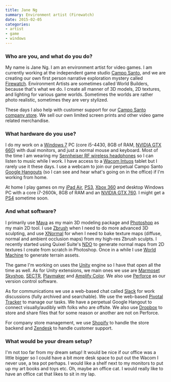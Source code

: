 ```yaml
---
title: Jane Ng
summary: Environment artist (Firewatch)
date: 2015-02-05
categories:
- artist
- game
- windows
---
```


### Who are you, and what do you do?

My name is Jane Ng. I am an environment artist for video games. I am currently working at the independent game studio [Campo Santo](http://www.camposanto.com/ "A video game studio."), and we are creating our own first person narrative exploration mystery called [Firewatch][]. Environment Artists are sometimes called World Builders, because that's what we do. I create all manner of 3D models, 2D textures, and lighting for various game worlds. Sometimes the worlds are rather photo realistic, sometimes they are very stylized.  

These days I also help with customer support for our [Campo Santo company store](http://store.camposanto.com/ "The Campo Santo online store."). We sell our own limited screen prints and other video game related merchandise.

### What hardware do you use?

I do my work on a [Windows 7][windows-7] PC (core i5-4430, 8GB of RAM, [NVIDIA GTX 660][geforce-gtx-660]) with dual monitors, and just a normal mouse and keyboard. Most of the time I am wearing my [Sennheiser RF wireless headphones][rs-120] so I can listen to music while I work. I have access to a [Wacom Intuos][intuos] tablet but I rarely use it these days. I use a webcam to join our perpetual Campo Santo [Google Hangouts][google-hangouts] (so I can see and hear what's going on in the office) if I'm working from home.

At home I play games on my [iPad Air][ipad-air], [PS3][], [Xbox 360][xbox-360] and desktop Windows PC with a core i7-2600k, 8GB of RAM and an [NVIDIA GTX 760][geforce-gtx-760]. I might get a [PS4][] sometime soon.

### And what software?

I primarily use [Maya][] as my main 3D modeling package and [Photoshop][] as my main 2D tool.  I use [Zbrush][] when I need to do more advanced 3D sculpting, and use [XNormal][] for when I need to bake texture maps (diffuse, normal and ambient occlusion maps) from my high-res Zbrush sculpts. I recently started using Quixel Suite's [NDO][] to generate normal maps from 2D textures I create from scratch in Photoshop. Once in a while I use [World Machine][world-machine] to generate terrain assets.

The game I'm working on uses the [Unity][] engine so I have that open all the time as well. As for Unity extensions, we main ones we use are [Marmoset Skyshop][skyshop], [SECTR][complete], [Playmaker][] and [Amplify Color][amplify-color]. We also use [Perforce][] as our version control software. 

As for communications we use a web-based chat called [Slack][] for work discussions (fully archived and searchable). We use the web-based [Pivotal Tracker][pivotal-tracker] to manage our tasks. We have a perpetual Google Hangout to connect visually/audibly with folks who are offsite. We also use [Dropbox][] to store and share files that for some reason or another are not on Perforce.

For company store management, we use [Shopify][] to handle the store backend and [Zendesk][] to handle customer support.

### What would be your dream setup?

I'm not too far from my dream setup! It would be nice if our office was a little bigger so I could have a bit more desk space to put out the Wacom I never use, a tea pot perhaps. I would like a shelf next to my monitors to put up my art books and toys etc. Oh, maybe an office cat. I would really like to have an office cat that likes to sit in my lap.

[amplify-color]: http://amplify.pt/unity/amplify-color/ "A color grading extension for Unity."
[complete]: https://www.sectr.co/complete.html "A collection of tools for Unity."
[dropbox]: https://www.dropbox.com/ "Online syncing and storage."
[firewatch]: http://www.firewatchgame.com/ "A fire lookout adventure game."
[geforce-gtx-660]: https://www.geforce.com/hardware/desktop-gpus/geforce-gtx-660 "A graphics card."
[geforce-gtx-760]: https://www.geforce.com/hardware/desktop-gpus/geforce-gtx-760 "A graphics card."
[google-hangouts]: https://hangouts.google.com/ "A voice, video and text chat service."
[intuos]: https://www.wacom.com/en-us/products/pen-tablets/intuos "A pen tablet."
[ipad-air]: https://en.wikipedia.org/wiki/IPad_Air "A tablet device."
[maya]: https://www.autodesk.com/products/maya/overview "3D animation software."
[ndo]: http://quixel.se/tutorial/ndo-painter-advanced-detailing/ "A normal mapping tool for Photoshop."
[perforce]: https://www.perforce.com/ "A software configuration and deploy suite."
[photoshop]: https://www.adobe.com/products/photoshop.html "A bitmap image editor."
[pivotal-tracker]: https://www.pivotaltracker.com/ "A project management service."
[playmaker]: http://www.hutonggames.com/ "A visual scripting tool for Unity."
[ps3]: http://us.playstation.com/PS3/ "A shiny gaming console from Sony."
[ps4]: http://us.playstation.com/ps4/index.htm "A shiny gaming console from Sony."
[rs-120]: https://en-us.sennheiser.com/audio-headphones-stereo-wireless-120-ii "Wireless headphones."
[shopify]: https://www.shopify.com/ "A service for selling goods online."
[skyshop]: https://www.marmoset.co/skyshop "A lighting extension for Unity."
[slack]: https://slack.com/ "A collaboration service."
[unity]: https://unity3d.com/unity/ "A cross-platform game development tool."
[windows-7]: https://en.wikipedia.org/wiki/Windows_7 "An operating system."
[world-machine]: http://www.world-machine.com/ "3D terrain generation software."
[xbox-360]: http://www.xbox.com:80/en-US/Xbox360 "A gaming console."
[xnormal]: http://www.xnormal.net/ "A 3D displacement map generator."
[zbrush]: http://pixologic.com/zbrush/ "3D digital painting and sculpture software."
[zendesk]: https://www.zendesk.com/ "A customer service service."
